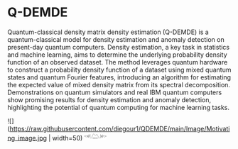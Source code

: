 # Q-DEMDE

Quantum-classical density matrix density estimation (Q-DEMDE) is a quantum-classical model for density estimation and anomaly detection on present-day quantum computers. Density estimation, a key task in statistics and machine learning, aims to determine the underlying probability density function of an observed dataset. The method leverages quantum hardware to construct a probability density function of a dataset using mixed quantum states and quantum Fourier features, introducing an algorithm for estimating the expected value of mixed density matrix from its spectral decomposition. Demonstrations on quantum simulators and real IBM quantum computers show promising results for density estimation and anomaly detection, highlighting the potential of quantum computing for machine learning tasks.

![](https://raw.githubusercontent.com/diegour1/QDEMDE/main/Image/Motivating_image.jpg  | width=50)
<img src="https://raw.githubusercontent.com/diegour1/QDEMDE/main/Image/Motivating_image.jpg" width="50">
